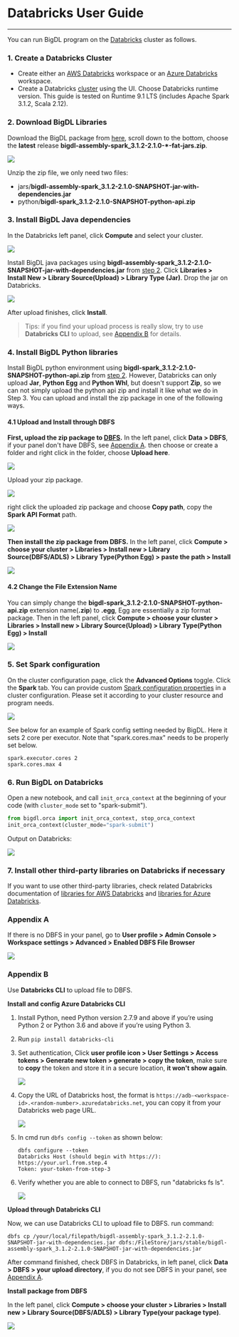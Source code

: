 # Databricks User Guide

---

You can run BigDL program on the [Databricks](https://databricks.com/) cluster as follows.
### **1. Create a Databricks Cluster**

- Create either an [AWS Databricks](https://docs.databricks.com/getting-started/try-databricks.html) workspace or an [Azure Databricks](https://docs.microsoft.com/en-us/azure/azure-databricks/) workspace. 
- Create a Databricks [cluster](https://docs.databricks.com/clusters/create.html) using the UI. Choose Databricks runtime version. This guide is tested on Runtime 9.1 LTS (includes Apache Spark 3.1.2, Scala 2.12).

### 2. Download BigDL Libraries

Download the BigDL package from [here](https://oss.sonatype.org/content/repositories/snapshots/com/intel/analytics/bigdl/bigdl-assembly-spark_3.1.2/2.1.0-SNAPSHOT/), scroll down to the bottom, choose the **latest** release **bigdl-assembly-spark_3.1.2-2.1.0-*-fat-jars.zip**.

![](images/fat-jars.png)

Unzip the zip file, we only need two files:

- jars/**bigdl-assembly-spark_3.1.2-2.1.0-SNAPSHOT-jar-with-dependencies.jar**
- python/**bigdl-spark_3.1.2-2.1.0-SNAPSHOT-python-api.zip**

### 3. Install BigDL Java dependencies

In the Databricks left panel, click **Compute** and select your cluster.

![](images/compute.png)

Install BigDL java packages using **bigdl-assembly-spark_3.1.2-2.1.0-SNAPSHOT-jar-with-dependencies.jar** from [step 2](#2-download-bigdl-libraries). Click **Libraries > Install New > Library Source(Upload) > Library Type (Jar)**. Drop the jar on Databricks.

![](images/assembly-jar.png)

After upload finishes, click **Install**.

> Tips: if you find your upload process is really slow, try to use **Databricks CLI** to upload, see [Appendix B](#appendix-b) for details.

### 4. Install BigDL Python libraries

Install BigDL python environment using **bigdl-spark_3.1.2-2.1.0-SNAPSHOT-python-api.zip** from [step 2](#2-download-bigdl-libraries). However, Databricks can only upload **Jar**, **Python Egg** and **Python Whl**, but doesn't support **Zip**, so we can not simply upload the python api zip and install it like what we do in Step 3. You can upload and install the zip package in one of the following ways.

#### 4.1 Upload and Install through DBFS

**First, upload the zip package to [DBFS](https://docs.databricks.com/dbfs/index.html).** In the left panel, click **Data > DBFS**, if your panel don't have DBFS, see [Appendix A](#appendix-a). then choose or create a folder and right click in the folder, choose **Upload here**.

![](images/upload.png)

Upload your zip package.

![](images/upload-success.png)

right click the uploaded zip package and choose **Copy path**, copy the **Spark API Format** path.

![](images/copy-path.png)

**Then install the zip package from DBFS.** In the left panel, click **Compute > choose your cluster > Libraries > Install new > Library Source(DBFS/ADLS) > Library Type(Python Egg) > paste the path > Install**

![](images/install-zip.png)

#### 4.2 Change the File Extension Name

You can simply change the **bigdl-spark_3.1.2-2.1.0-SNAPSHOT-python-api.zip** extension name(**.zip**) to **.egg**, Egg are essentially a zip format package. Then in the left panel, click **Compute > choose your cluster > Libraries > Install new > Library Source(Upload) > Library Type(Python Egg) > Install**

![](images/egg.png)

### **5. Set Spark configuration**

On the cluster configuration page, click the **Advanced Options** toggle. Click the **Spark** tab. You can provide custom [Spark configuration properties](https://spark.apache.org/docs/latest/configuration.html) in a cluster configuration. Please set it according to your cluster resource and program needs.

![](images/Databricks5.PNG)

See below for an example of Spark config setting needed by BigDL. Here it sets 2 core per executor. Note that "spark.cores.max" needs to be properly set below.

```
spark.executor.cores 2
spark.cores.max 4
```

### **6. Run BigDL on Databricks**

Open a new notebook, and call `init_orca_context` at the beginning of your code (with `cluster_mode` set to "spark-submit").

```python
from bigdl.orca import init_orca_context, stop_orca_context
init_orca_context(cluster_mode="spark-submit")
```

Output on Databricks:

![](images/init-orca-context.png)


### **7. Install other third-party libraries on Databricks if necessary**

If you want to use other third-party libraries, check related Databricks documentation of [libraries for AWS Databricks](https://docs.databricks.com/libraries/index.html) and [libraries for Azure Databricks](https://docs.microsoft.com/en-us/azure/databricks/libraries/).

### Appendix A

If there is no DBFS in your panel,  go to **User profile > Admin Console > Workspace settings > Advanced > Enabled DBFS File Browser**

![](images/dbfs.png)

### Appendix B

Use **Databricks CLI** to upload file to DBFS.

**Install and config Azure Databricks CLI**

1. Install Python, need Python version 2.7.9 and above if you’re using Python 2 or Python 3.6 and above if you’re using Python 3.

2. Run `pip install databricks-cli`

3. Set authentication, Click **user profile icon > User Settings > Access tokens > Generate new token > generate > copy the token**, make sure to **copy** the token and store it in a secure location, **it won't show again**.

   ![](images/token.png)

4. Copy the URL of Databricks host, the format is `https://adb-<workspace-id>.<random-number>.azuredatabricks.net`, you can copy it from your Databricks web page URL.

   ![](images/url.png)

5. In cmd run `dbfs config --token` as shown below:

   ```
   dbfs configure --token
   Databricks Host (should begin with https://): https://your.url.from.step.4
   Token: your-token-from-step-3
   ```

6. Verify whether you are able to connect to DBFS, run "databricks fs ls".

   ![](images/verify-dbfs.png)

**Upload through Databricks CLI**

Now, we can use Databricks CLI to upload file to DBFS. run command:

```
dbfs cp /your/local/filepath/bigdl-assembly-spark_3.1.2-2.1.0-SNAPSHOT-jar-with-dependencies.jar dbfs:/FileStore/jars/stable/bigdl-assembly-spark_3.1.2-2.1.0-SNAPSHOT-jar-with-dependencies.jar
```

After command finished, check DBFS in Databricks, in left panel, click **Data > DBFS > your upload directory**, if you do not see DBFS in your panel, see [Appendix A](#appendix-a).

**Install package from DBFS**

In the left panel, click **Compute > choose your cluster > Libraries > Install new > Library Source(DBFS/ADLS) > Library Type(your package type)**.

![](images/install-zip.png)